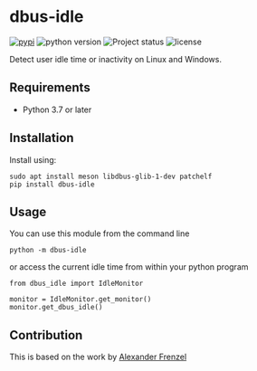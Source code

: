 # dbus-idle

[![pypi](https://img.shields.io/pypi/v/dbus-idle.svg)](https://pypi.python.org/pypi/dbus-idle)
![python version](https://img.shields.io/pypi/pyversions/dbus-idle.svg)
![Project status](https://img.shields.io/pypi/status/dbus-idle.svg)
![license](https://img.shields.io/pypi/l/dbus-idle.svg)


Detect user idle time or inactivity on Linux and Windows.


## Requirements

* Python 3.7 or later


## Installation

Install using:
```
sudo apt install meson libdbus-glib-1-dev patchelf
pip install dbus-idle
```


## Usage

You can use this module from the command line

    python -m dbus-idle

or access the current idle time from within your python program


    from dbus_idle import IdleMonitor

    monitor = IdleMonitor.get_monitor()
    monitor.get_dbus_idle()

## Contribution
This is based on the work by [Alexander Frenzel](https://github.com/escaped/dbus_idle)
